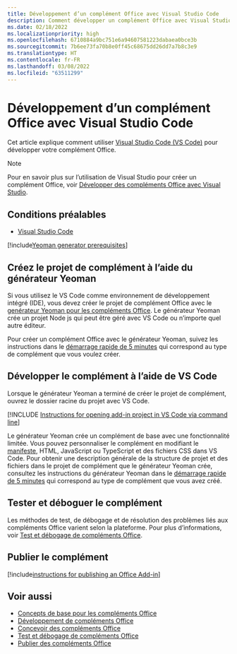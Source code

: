 ```yaml
---
title: Développement d’un complément Office avec Visual Studio Code
description: Comment développer un complément Office avec Visual Studio Code.
ms.date: 02/18/2022
ms.localizationpriority: high
ms.openlocfilehash: 6710884a9bc751e6a94607581223dabaea0bce3b
ms.sourcegitcommit: 7b6ee73fa70b8e0ff45c68675dd26dd7a7b8c3e9
ms.translationtype: HT
ms.contentlocale: fr-FR
ms.lasthandoff: 03/08/2022
ms.locfileid: "63511299"
---
```

# <a name="develop-office-add-ins-with-visual-studio-code"></a>Développement d’un complément Office avec Visual Studio Code

Cet article explique comment utiliser [Visual Studio Code (VS Code)](https://code.visualstudio.com) pour développer votre complément Office.

> [!NOTE]
> Pour en savoir plus sur l’utilisation de Visual Studio pour créer un complément Office, voir [Développer des compléments Office avec Visual Studio](develop-add-ins-visual-studio.md).

## <a name="prerequisites"></a>Conditions préalables

- [Visual Studio Code](https://code.visualstudio.com/)

[!include[Yeoman generator prerequisites](../includes/quickstart-yo-prerequisites.md)]

## <a name="create-the-add-in-project-using-the-yeoman-generator"></a>Créez le projet de complément à l’aide du générateur Yeoman

Si vous utilisez le VS Code comme environnement de développement intégré (IDE), vous devez créer le projet de complément Office avec le [genérateur Yeoman pour les compléments Office](https://github.com/OfficeDev/generator-office). Le générateur Yeoman crée un projet Node js qui peut être géré avec VS Code ou n’importe quel autre éditeur.

Pour créer un complément Office avec le générateur Yeoman, suivez les instructions dans le [démarrage rapide de 5 minutes](../index.yml) qui correspond au type de complément que vous voulez créer.

## <a name="develop-the-add-in-using-vs-code"></a>Développer le complément à l’aide de VS Code

Lorsque le générateur Yeoman a terminé de créer le projet de complément, ouvrez le dossier racine du projet avec VS Code.

[!INCLUDE [Instructions for opening add-in project in VS Code via command line](../includes/vs-code-open-project-via-command-line.md)]

Le générateur Yeoman crée un complément de base avec une fonctionnalité limitée. Vous pouvez personnaliser le complément en modifiant le [manifeste](add-in-manifests.md), HTML, JavaScript ou TypeScript et des fichiers CSS dans VS Code. Pour obtenir une description générale de la structure de projet et des fichiers dans le projet de complément que le générateur Yeoman crée, consultez les instructions du générateur Yeoman dans le [démarrage rapide de 5 minutes](../index.yml) qui correspond au type de complément que vous avez créé.

## <a name="test-and-debug-the-add-in"></a>Tester et déboguer le complément

Les méthodes de test, de débogage et de résolution des problèmes liés aux compléments Office varient selon la plateforme. Pour plus d’informations, voir [Test et débogage de compléments Office](../testing/test-debug-office-add-ins.md).

## <a name="publish-the-add-in"></a>Publier le complément

[!include[instructions for publishing an Office Add-in](../includes/publish-add-in.md)]

## <a name="see-also"></a>Voir aussi

- [Concepts de base pour les compléments Office](../overview/core-concepts-office-add-ins.md)
- [Développement de compléments Office](../develop/develop-overview.md)
- [Concevoir des compléments Office](../design/add-in-design.md)
- [Test et débogage de compléments Office](../testing/test-debug-office-add-ins.md)
- [Publier des compléments Office](../publish/publish.md)
